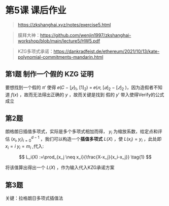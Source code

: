 # 第5课 课后作业

> https://zkshanghai.xyz/notes/exercise5.html

> 膜拜大神：https://github.com/wenjin1997/zkshanghai-workshop/blob/main/lecture5/HW5.pdf

> KZG多项式承诺：https://dankradfeist.de/ethereum/2021/10/13/kate-polynomial-commitments-mandarin.html

## 第1题 制作一个假的 KZG 证明

要想找到一个假的 $π'$ 使得 𝑒(𝐶 − $[𝑦]_1$, $[1]_2$) = 𝑒($𝜋$, $[𝛼]_2$ − $[𝑧]_2$ )，因为造假者不知道 $f(x)$ ，故而无法得出正确的 $y$ ，故而关键是找到 假的 $y'$ 带入使得Verify的公式成立

## 第2题

朗格朗日插值多项式，实际是多个多项式相加而得， $y_i$ 为缩放系数，给定点和评估 ${(x_i,y_i)}_{i=0}^{d−1}$ ，我们可以构造一个**插值多项式** $L(X)$ ，使 
 $L(x_i)=y_i$ ，此处即   $x_i=i$  $y_i=m_i$ ,代入:

$$
L_i(X) :=\prod_{x_j \neq x_i}{\frac{X-x_j}{x_i-x_j}}
\tag{1}
$$

将该值算出得出一个 $L(X)$ ，作为输入代入KZG承诺方案

## 第3题

关键：拉格朗日多项式插值法
